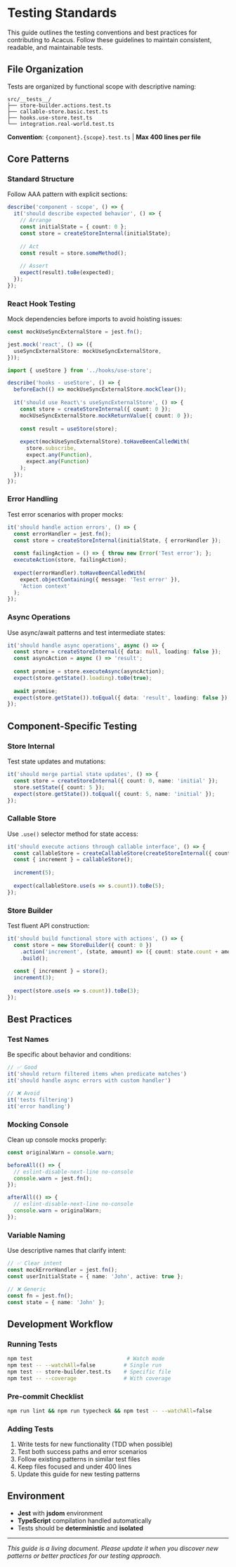# Testing Standards
This guide outlines the testing conventions and best practices for contributing to Acacus. Follow these guidelines to maintain consistent, readable, and maintainable tests.

## File Organization

Tests are organized by functional scope with descriptive naming:

```
src/__tests__/
├── store-builder.actions.test.ts
├── callable-store.basic.test.ts  
├── hooks.use-store.test.ts
└── integration.real-world.test.ts
```

**Convention**: `{component}.{scope}.test.ts` | **Max 400 lines per file**

## Core Patterns

### Standard Structure
Follow AAA pattern with explicit sections:

```typescript
describe('component - scope', () => {
  it('should describe expected behavior', () => {
    // Arrange
    const initialState = { count: 0 };
    const store = createStoreInternal(initialState);
    
    // Act
    const result = store.someMethod();
    
    // Assert
    expect(result).toBe(expected);
  });
});
```

### React Hook Testing
Mock dependencies before imports to avoid hoisting issues:

```typescript
const mockUseSyncExternalStore = jest.fn();

jest.mock('react', () => ({
  useSyncExternalStore: mockUseSyncExternalStore,
}));

import { useStore } from '../hooks/use-store';

describe('hooks - useStore', () => {
  beforeEach(() => mockUseSyncExternalStore.mockClear());
  
  it('should use React\'s useSyncExternalStore', () => {
    const store = createStoreInternal({ count: 0 });
    mockUseSyncExternalStore.mockReturnValue({ count: 0 });
    
    const result = useStore(store);
    
    expect(mockUseSyncExternalStore).toHaveBeenCalledWith(
      store.subscribe,
      expect.any(Function),
      expect.any(Function)
    );
  });
});
```

### Error Handling
Test error scenarios with proper mocks:

```typescript
it('should handle action errors', () => {
  const errorHandler = jest.fn();
  const store = createStoreInternal(initialState, { errorHandler });
  
  const failingAction = () => { throw new Error('Test error'); };
  executeAction(store, failingAction);
  
  expect(errorHandler).toHaveBeenCalledWith(
    expect.objectContaining({ message: 'Test error' }),
    'Action context'
  );
});
```

### Async Operations
Use async/await patterns and test intermediate states:

```typescript
it('should handle async operations', async () => {
  const store = createStoreInternal({ data: null, loading: false });
  const asyncAction = async () => 'result';
  
  const promise = store.executeAsync(asyncAction);
  expect(store.getState().loading).toBe(true);
  
  await promise;
  expect(store.getState()).toEqual({ data: 'result', loading: false });
});
```

## Component-Specific Testing

### Store Internal
Test state updates and mutations:

```typescript
it('should merge partial state updates', () => {
  const store = createStoreInternal({ count: 0, name: 'initial' });
  store.setState({ count: 5 });
  expect(store.getState()).toEqual({ count: 5, name: 'initial' });
});
```

### Callable Store
Use `.use()` selector method for state access:

```typescript
it('should execute actions through callable interface', () => {
  const callableStore = createCallableStore(createStoreInternal({ count: 0 }));
  const { increment } = callableStore();
  
  increment(5);
  
  expect(callableStore.use(s => s.count)).toBe(5);
});
```

### Store Builder
Test fluent API construction:

```typescript
it('should build functional store with actions', () => {
  const store = new StoreBuilder({ count: 0 })
    .action('increment', (state, amount) => ({ count: state.count + amount }))
    .build();
    
  const { increment } = store();
  increment(3);
  
  expect(store.use(s => s.count)).toBe(3);
});
```

## Best Practices

### Test Names
Be specific about behavior and conditions:
```typescript
// ✅ Good
it('should return filtered items when predicate matches')
it('should handle async errors with custom handler')

// ❌ Avoid
it('tests filtering')
it('error handling')
```

### Mocking Console
Clean up console mocks properly:
```typescript
const originalWarn = console.warn;

beforeAll(() => {
  // eslint-disable-next-line no-console
  console.warn = jest.fn();
});

afterAll(() => {
  // eslint-disable-next-line no-console
  console.warn = originalWarn;
});
```

### Variable Naming
Use descriptive names that clarify intent:
```typescript
// ✅ Clear intent
const mockErrorHandler = jest.fn();
const userInitialState = { name: 'John', active: true };

// ❌ Generic
const fn = jest.fn();
const state = { name: 'John' };
```

## Development Workflow

### Running Tests
```bash
npm test                              # Watch mode
npm test -- --watchAll=false         # Single run  
npm test -- store-builder.test.ts    # Specific file
npm test -- --coverage               # With coverage
```

### Pre-commit Checklist
```bash
npm run lint && npm run typecheck && npm test -- --watchAll=false
```

### Adding Tests
1. Write tests for new functionality (TDD when possible)
2. Test both success paths and error scenarios
3. Follow existing patterns in similar test files
4. Keep files focused and under 400 lines
5. Update this guide for new testing patterns

## Environment
- **Jest** with **jsdom** environment
- **TypeScript** compilation handled automatically  
- Tests should be **deterministic** and **isolated**

---

*This guide is a living document. Please update it when you discover new patterns or better practices for our testing approach.*
